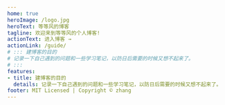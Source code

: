 ```yaml
---
home: true
heroImage: /logo.jpg
heroText: 等等风的博客
tagline: 欢迎来到等等风的个人博客!
actionText: 进入博客 →
actionLink: /guide/
# ::: 建博客的目的
# 记录一下自己遇到的问题和一些学习笔记，以防日后需要的时候又想不起来了。
# :::
features:
- title: 建博客的目的
  details: 记录一下自己遇到的问题和一些学习笔记，以防日后需要的时候又想不起来了。
footer: MIT Licensed | Copyright © zhang
---
```


